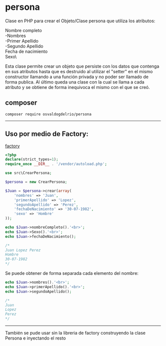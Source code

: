 # persona
Clase en PHP para crear el Objeto/Clase persona que utiliza los atributos:

Nombre completo\
    -Nombres\
    -Primer Apellido\
    -Segundo Apellido\
Fecha de nacimiento\
Sexo\

Esta clase permite crear un objeto que persiste con los datos que contenga en sus atributos hasta que es destruido al utilizar el "setter" en el mismo constructor llamando a una función privada y no poder ser llamado de forma publica. Al último queda una clase con la cual se llama a cada atributo y se obtiene de forma inequivoca el mismo con el que se creó.  

## composer

```shell
composer require osvaldogdelrio/persona
```


---------------------------------------------------------------------------
## Uso por medio de Factory:

[factory](https://github.com/OsvaldoGDelRio/factory)

```php
<?php
declare(strict_types=1);
require_once __DIR__ . '/vendor/autoload.php';

use src\CrearPersona;

$persona = new CrearPersona;

$Juan = $persona->crear(array(
    'nombres' => 'Juan',
    'primerApellido' => 'Lopez',
    'segundoApellido' => 'Perez',
    'fechaDeNacimiento' => '30-07-1982',
    'sexo' => 'Hombre'
));

echo $Juan->nombreCompleto().'<br>';
echo $Juan->Sexo().'<br>';
echo $Juan->fechaDeNacimiento();

/*
Juan Lopez Perez
Hombre
30-07-1982
*/
```

Se puede obtener de forma separada cada elemento del nombre:

```php
echo $Juan->nombres().'<br>';
echo $Juan->primerApellido().'<br>';
echo $Juan->segundoApellido();

/*
Juan
Lopez
Perez
*/
```
---------------------------------------------------
También se pude usar sin la libreria de factory construyendo la clase Persona e inyectando el resto